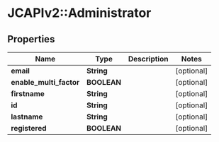 # JCAPIv2::Administrator

## Properties
Name | Type | Description | Notes
------------ | ------------- | ------------- | -------------
**email** | **String** |  | [optional] 
**enable_multi_factor** | **BOOLEAN** |  | [optional] 
**firstname** | **String** |  | [optional] 
**id** | **String** |  | [optional] 
**lastname** | **String** |  | [optional] 
**registered** | **BOOLEAN** |  | [optional] 



